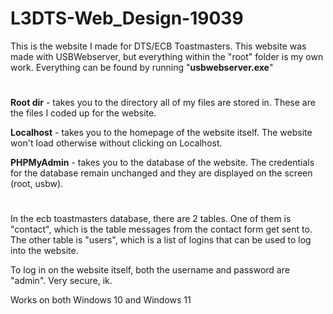 # L3DTS-Web_Design-19039
This is the website I made for DTS/ECB Toastmasters.
This website was made with USBWebserver, but everything within the "root" folder is my own work.
Everything can be found by running "**usbwebserver.exe**"

#

**Root dir** - takes you to the directory all of my files are stored in. These are the files I coded up for the website.
 
**Localhost** - takes you to the homepage of the website itself. The website won't load otherwise without clicking on Localhost.
 
**PHPMyAdmin** - takes you to the database of the website. The credentials for the database remain unchanged and they are displayed on the screen (root, usbw).

#

In the ecb toastmasters database, there are 2 tables. One of them is "contact", which is the table messages from the contact form get sent to. The other table is "users", which is a list of logins that can be used to log into the website.

To log in on the website itself, both the username and password are "admin". Very secure, ik. 

Works on both Windows 10 and Windows 11
